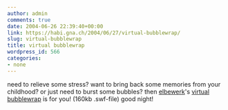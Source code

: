 ```yaml
---
author: admin
comments: true
date: 2004-06-26 22:39:40+00:00
link: https://habi.gna.ch/2004/06/27/virtual-bubblewrap/
slug: virtual-bubblewrap
title: virtual bubblewrap
wordpress_id: 566
categories:
- none
---
```


need to relieve some stress?
want to bring back some memories from your childhood?
or just need to burst some bubbles?
then [elbewerk](http://elbewerk.com/index.shtml)'s [virtual bubblewrap](http://elbewerk.com/ftp/bubblewrap.swf) is for you! (160kb .swf-file)
good night!
